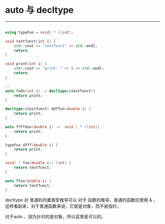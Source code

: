 # auto 与 decltype
---
```C++

using typeFun = void( * )(int);

void testfunct(int i) {
	std::cout << "testfunct" << std::endl;
	return;
}

void print(int i) {
	std::cout << "print: " << i << std::endl;
	return;
}

//
auto fudn(int i) -> decltype(&testfunct){
	return print;
}

decltype(&testfunct) ddffun(double i) {
	return print;
}

auto ffffdun(double i) ->  void ( * )(int){
	return print;
}

typeFun dfff(double i) {
	return print;
}

void( * fun(double i)) (int) {
	return testfunct;
}

auto ffun(double i) {
	return testfunct;
}


```

decltype 对 普通的内置类型推导可以
对于 函数的推导，普通的函数应使用 & ，这样看起来，对于普通函数来说，它就是对象，而不是指针。

对于auto ，因为针对的是对象，所以这里是可以的。
